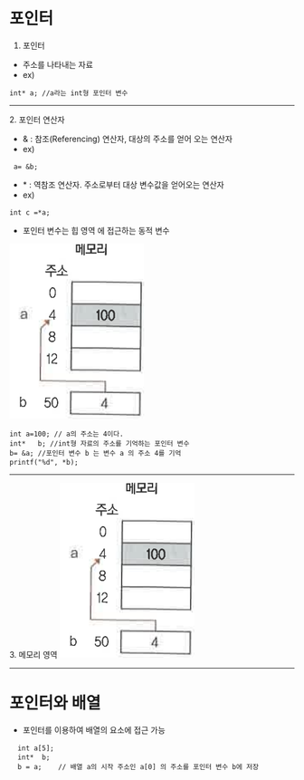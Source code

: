 <h1>포인터</h1>

1. 포인터

- 주소를 나타내는 자료
- ex)
```
int* a; //a라는 int형 포인터 변수
```
<hr>
2. 포인터 연산자

- \& : 참조(Referencing) 연산자, 대상의 주소를 얻어 오는 연산자
- ex)
```
 a= &b;
 ```
- \*  : 역참조 연산자. 주소로부터 대상 변수값을  얻어오는 연산자
- ex)
``` 
int c =*a;
```
* 포인터 변수는 힙 영역 에 접근하는 동적 변수
<img src="./메모리.png">

```
int a=100; // a의 주소는 4이다.
int*   b; //int형 자료의 주소를 기억하는 포인터 변수
b= &a; //포인터 변수 b 는 변수 a 의 주소 4를 기억
printf("%d", *b); 
```
<hr>
3. 메모리 영역
<img src="./메모리.png">
<hr>
<h1>포인터와 배열</h1>

- 포인터를 이용하여 배열의 요소에 접근 가능
```
  int a[5];
  int*  b;
  b = a;    // 배열 a의 시작 주소인 a[0] 의 주소를 포인터 변수 b에 저장
```